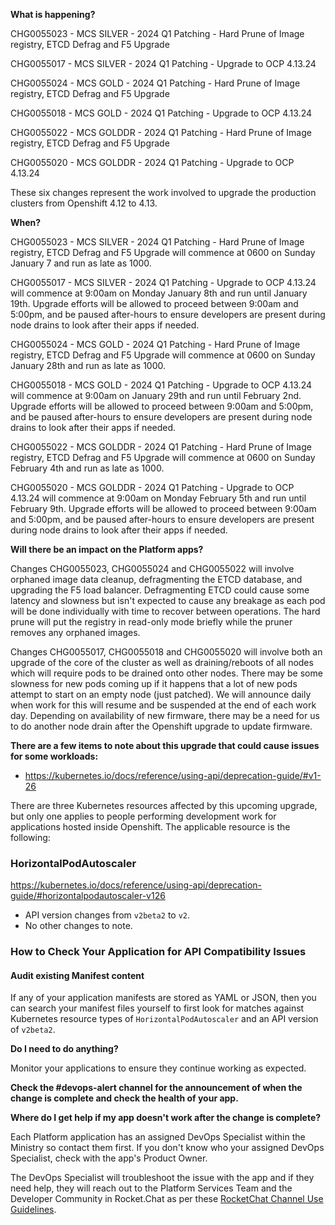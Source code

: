 **What is happening?**

CHG0055023 - MCS SILVER - 2024 Q1 Patching - Hard Prune of Image registry, ETCD Defrag and F5 Upgrade

CHG0055017 - MCS SILVER - 2024 Q1 Patching - Upgrade to OCP 4.13.24

CHG0055024 - MCS GOLD - 2024 Q1 Patching - Hard Prune of Image registry, ETCD Defrag and F5 Upgrade

CHG0055018 - MCS GOLD - 2024 Q1 Patching - Upgrade to OCP 4.13.24

CHG0055022 - MCS GOLDDR - 2024 Q1 Patching - Hard Prune of Image registry, ETCD Defrag and F5 Upgrade

CHG0055020 - MCS GOLDDR - 2024 Q1 Patching - Upgrade to OCP 4.13.24

These six changes represent the work involved to upgrade the production clusters from Openshift 4.12 to 4.13.

**When?**

CHG0055023 - MCS SILVER - 2024 Q1 Patching - Hard Prune of Image registry, ETCD Defrag and F5 Upgrade will commence at 0600 on Sunday January 7 and run as late as 1000.

CHG0055017 - MCS SILVER - 2024 Q1 Patching - Upgrade to OCP 4.13.24 will commence at 9:00am on Monday January 8th and run until January 19th. Upgrade efforts will be allowed to proceed between 9:00am and 5:00pm, and be paused after-hours to ensure developers are present during node drains to look after their apps if needed.

CHG0055024 - MCS GOLD - 2024 Q1 Patching - Hard Prune of Image registry, ETCD Defrag and F5 Upgrade will commence at 0600 on Sunday January 28th and run as late as 1000.

CHG0055018 - MCS GOLD - 2024 Q1 Patching - Upgrade to OCP 4.13.24 will commence at 9:00am on January 29th and run until February 2nd. Upgrade efforts will be allowed to proceed between 9:00am and 5:00pm, and be paused after-hours to ensure developers are present during node drains to look after their apps if needed.

CHG0055022 - MCS GOLDDR - 2024 Q1 Patching - Hard Prune of Image registry, ETCD Defrag and F5 Upgrade will commence at 0600 on Sunday February 4th and run as late as 1000.

CHG0055020 - MCS GOLDDR - 2024 Q1 Patching - Upgrade to OCP 4.13.24 will commence at 9:00am on Monday February 5th and run until February 9th. Upgrade efforts will be allowed to proceed between 9:00am and 5:00pm, and be paused after-hours to ensure developers are present during node drains to look after their apps if needed.

**Will there be an impact on the Platform apps?**

Changes CHG0055023, CHG0055024 and CHG0055022 will involve orphaned image data cleanup, defragmenting the ETCD database, and upgrading the F5 load balancer. Defragmenting ETCD could cause some latency and slowness but isn't expected to cause any breakage as each pod will be done individually with time to recover between operations. The hard prune will put the registry in read-only mode briefly while the pruner removes any orphaned images.

 Changes CHG0055017, CHG0055018 and CHG0055020 will involve both an upgrade of the core of the cluster as well as draining/reboots of all nodes which will require pods to be drained onto other nodes. There may be some slowness for new pods coming up if it happens that a lot of new pods attempt to start on an empty node (just patched). We will announce daily when work for this will resume and be suspended at the end of each work day. Depending on availability of new firmware, there may be a need for us to do another node drain after the Openshift upgrade to update firmware.

**There are a few items to note about this upgrade that could cause issues for some workloads:**

- <https://kubernetes.io/docs/reference/using-api/deprecation-guide/#v1-26>

There are three Kubernetes resources affected by this upcoming upgrade, but only one applies to people performing development work for applications hosted inside Openshift. The applicable resource is the following:

### HorizontalPodAutoscaler

<https://kubernetes.io/docs/reference/using-api/deprecation-guide/#horizontalpodautoscaler-v126>

- API version changes from `v2beta2` to `v2`.
- No other changes to note.

### How to Check Your Application for API Compatibility Issues

#### Audit existing Manifest content

If any of your application manifests are stored as YAML or JSON, then you can search your manifest files yourself to first look for matches against Kubernetes resource types of  `HorizontalPodAutoscaler` and an API version of `v2beta2`.

**Do I need to do anything?**

Monitor your applications to ensure they continue working as expected.

**Check the #devops-alert channel for the announcement of when the change is complete and check the health of your app.**

**Where do I get help if my app doesn't work after the change is complete?**

Each Platform application has an assigned DevOps Specialist within the Ministry so contact them first. If you don't know who your assigned DevOps Specialist, check with the app's Product Owner.

The DevOps Specialist will troubleshoot the issue with the app and if they need help, they will reach out to the Platform Services Team and the Developer Community in Rocket.Chat as per these [RocketChat Channel Use Guidelines](
https://developer.gov.bc.ca/Getting-human-support-for-issues-not-covered-by-devops-requests).